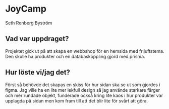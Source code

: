 # JoyCamp
Seth Renberg Byström

## Vad var uppdraget?
Projektet gick ut på att skapa en webbshop för en hemsida med friluftstema. Den skulle ha produkter och en databaskoppling gjord med prisma.

## Hur löste vi/jag det?
Först så behövde det skapas en skiss för hur sidan ska se ut som gjordes i figma. Jag ville ha en lite mer lekfull design så jag använde starkare färger och mer rundade objekt, funderade också kring lite kaos i hur produkter var upplagda på sidan men kom fram till att det blir lite för svårt att göra.
